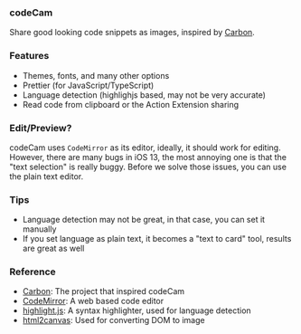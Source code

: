### codeCam

Share good looking code snippets as images, inspired by [Carbon](https://carbon.now.sh).

### Features

- Themes, fonts, and many other options
- Prettier (for JavaScript/TypeScript)
- Language detection (highlighjs based, may not be very accurate)
- Read code from clipboard or the Action Extension sharing

### Edit/Preview?

codeCam uses `CodeMirror` as its editor, ideally, it should work for editing. However, there are many bugs in iOS 13, the most annoying one is that the "text selection" is really buggy. Before we solve those issues, you can use the plain text editor.

### Tips

- Language detection may not be great, in that case, you can set it manually
- If you set language as plain text, it becomes a "text to card" tool, results are great as well

### Reference

- [Carbon](https://carbon.now.sh): The project that inspired codeCam
- [CodeMirror](https://codemirror.net): A web based code editor
- [highlight.js](https://highlightjs.org): A syntax highlighter, used for language detection
- [html2canvas](https://html2canvas.hertzen.com/): Used for converting DOM to image
